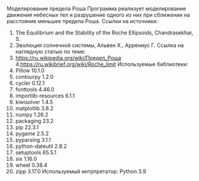 Моделирование предела Роша
Программа реализует моделирование движения небесных тел и разрушение одного из них при сближении на расстояние меньшее предела Роша.
Ссылки на источники:
1. The Equilibrium and the Stability of the Roche Ellipsoids, Chandrasekhar, S.
2. Эволюция солнечной системы, Альвен Х., Аррениус Г.
Ссылка на наглядную статью по теме:
3. https://ru.wikipedia.org/wiki/Предел_Роша
4.https://ru.wikibrief.org/wiki/Roche_limit
Используемые библиотеки:
1. Pillow 10.1.0 
2. contourpy 1.2.0 
3. cycler 0.12.1 
4. fonttools 4.46.0 
5. importlib-resources 6.1.1 
6. kiwisolver 1.4.5 
7. matplotlib 3.8.2 
8. numpy 1.26.2 
9. packaging 23.2
10. pip 22.3.1
11. pygame 2.5.2
12. pyparsing 3.1.1 
13. python-dateutil 2.8.2
14. setuptools 65.5.1 
15. six 1.16.0 
16. wheel 0.38.4 
17. zipp 3.17.0 
Используемый интрпретатор:
Python 3.9
